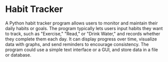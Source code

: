 # Habit Tracker
 A Python habit tracker program allows users to monitor and maintain their daily habits or goals. The program typically lets users input habits they want to track, such as "Exercise," "Read," or "Drink Water," and records whether they complete them each day. It can display progress over time, visualize data with graphs, and send reminders to encourage consistency. The program could use a simple text interface or a GUI, and store data in a file or database.
